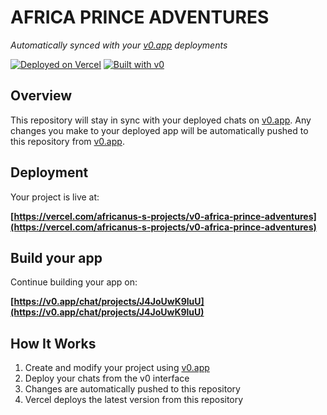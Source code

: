 # AFRICA PRINCE ADVENTURES 

*Automatically synced with your [v0.app](https://v0.app) deployments*

[![Deployed on Vercel](https://img.shields.io/badge/Deployed%20on-Vercel-black?style=for-the-badge&logo=vercel)](https://vercel.com/africanus-s-projects/v0-africa-prince-adventures)
[![Built with v0](https://img.shields.io/badge/Built%20with-v0.app-black?style=for-the-badge)](https://v0.app/chat/projects/J4JoUwK9luU)

## Overview

This repository will stay in sync with your deployed chats on [v0.app](https://v0.app).
Any changes you make to your deployed app will be automatically pushed to this repository from [v0.app](https://v0.app).

## Deployment

Your project is live at:

**[https://vercel.com/africanus-s-projects/v0-africa-prince-adventures](https://vercel.com/africanus-s-projects/v0-africa-prince-adventures)**

## Build your app

Continue building your app on:

**[https://v0.app/chat/projects/J4JoUwK9luU](https://v0.app/chat/projects/J4JoUwK9luU)**

## How It Works

1. Create and modify your project using [v0.app](https://v0.app)
2. Deploy your chats from the v0 interface
3. Changes are automatically pushed to this repository
4. Vercel deploys the latest version from this repository
